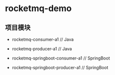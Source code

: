 # rocketmq-demo

## 项目模块

+ rocketmq-consumer-a1                      // Java

+ rocketmq-producer-a1                      // Java

+ rocketmq-springboot-consumer-a1           // SpringBoot

+ rocketmq-springboot-producer-a1           // SpringBoot

